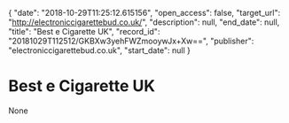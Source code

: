 {
  "date": "2018-10-29T11:25:12.615156", 
  "open_access": false, 
  "target_url": "http://electroniccigarettebud.co.uk/", 
  "description": null, 
  "end_date": null, 
  "title": "Best e Cigarette UK", 
  "record_id": "20181029T112512/GKBXw3yehFWZmooywJx+Xw==", 
  "publisher": "electroniccigarettebud.co.uk", 
  "start_date": null
}

# Best e Cigarette UK

None